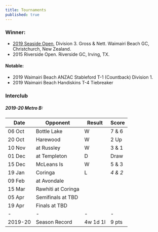 ```yaml
---
title: Tournaments
published: true
---
```


### Winner:
- [2019 Seaside Open](http://www.golf.co.nz/MyGolf/NewCompetitionResults.aspx?CompetitionId=673386&MemberId=687851&Code=1447405845), Division 3. Gross & Nett. Waimairi Beach GC, Christchurch, New Zealand.
- 2015 Riverside Open. Riverside GC, Irving, TX.

#### Notable:
- 2019 Waimairi Beach ANZAC Stableford T-1 (Countback) Division 1.
- 2019 Waimairi Beach Handiskins T-4 Tiebreaker

### Interclub

##### 2019-20 Metro B:

| Date   | Opponent     | Result | Score |
| ------ | ------------ | ------ | ----- |
| 06 Oct | Bottle Lake  | W      | 7 & 6 |
| 20 Oct | Harewood     | W      | 2 Up  |
| 10 Nov | at Russley   | W      | 3 & 1 |
| 01 Dec | at Templeton | D      | Draw  |
| 15 Dec | McLeans Is   | W      | 5 & 3 |
| 19 Jan | Coringa 			| L      |_4 & 2_|
| 09 Feb | at Avondale | | |
| 15 Mar | Rawhiti at Coringa | | |
| 05 Apr | Semifinals at TBD | | |
| 19 Apr | Finals at TBD | | |
| - | - | - | - |
| 2019-20 | Season Record | 4w 1d 1l | 9 pts |